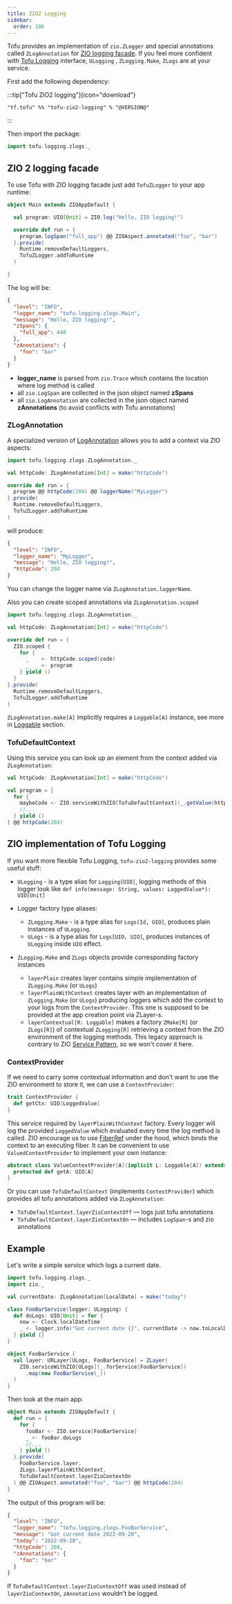 ```yaml
---
title: ZIO2 Logging
sidebar:
  order: 106
---
```


Tofu provides an implementation of `zio.ZLogger` and special annotations called `ZLogAnnotation`
for [ZIO logging facade](https://zio.dev/guides/tutorials/enable-logging-in-a-zio-application).
If you feel more confident with [Tofu Logging](/docs/logging/core-concepts/#logging) interface, `ULogging`
, `ZLogging.Make`, `ZLogs` are at your service.

First add the following dependency:

:::tip["Tofu ZIO2 logging"]{icon="download"}
```
"tf.tofu" %% "tofu-zio2-logging" % "@VERSION@"
```
:::

Then import the package:

```scala
import tofu.logging.zlogs._
```

## ZIO 2 logging facade

To use Tofu with ZIO logging facade just add `TofuZLogger` to your app runtime:

```scala
object Main extends ZIOAppDefault {

  val program: UIO[Unit] = ZIO.log("Hello, ZIO logging!")

  override def run = {
    program.logSpan("full_app") @@ ZIOAspect.annotated("foo", "bar")
  }.provide(
    Runtime.removeDefaultLoggers,
    TofuZLogger.addToRuntime
  )

}
```

The log will be:

```json
{
  "level": "INFO",
  "logger_name": "tofu.logging.zlogs.Main",
  "message": "Hello, ZIO logging!",
  "zSpans": {
    "full_app": 440
  },
  "zAnnotations": {
    "foo": "bar"
  }
}
```

* __logger_name__ is parsed from `zio.Trace` which contains the location where log method is called
* all `zio.LogSpan` are collected in the json object named __zSpans__
* all `zio.LogAnnotation` are collected in the json object named __zAnnotations__ (to avoid conflicts with Tofu
  annotations)

### ZLogAnnotation

A specialized version of [LogAnnotation](/docs/logging/annotation) allows you to add a context via ZIO aspects:

```scala
import tofu.logging.zlogs.ZLogAnnotation._

val httpCode: ZLogAnnotation[Int] = make("httpCode")

override def run = {
  program @@ httpCode(204) @@ loggerName("MyLogger")
}.provide(
  Runtime.removeDefaultLoggers,
  TofuZLogger.addToRuntime
)
```

will produce:

```json
{
  "level": "INFO",
  "logger_name": "MyLogger",
  "message": "Hello, ZIO logging!",
  "httpCode": 204
}
```

You can change the logger name via `ZLogAnnotation.loggerName`.

Also you can create scoped annotations via `ZLogAnnotation.scoped`

```scala
import tofu.logging.zlogs.ZLogAnnotation._

val httpCode: ZLogAnnotation[Int] = make("httpCode")

override def run = {
  ZIO.scoped {
    for {
      _    <- httpCode.scoped(code)
      _    <- program
    } yield ()
  }
}.provide(
  Runtime.removeDefaultLoggers,
  TofuZLogger.addToRuntime
)
```

`ZLogAnnotation.make[A]` implicitly requires a `Loggable[A]` instance, see more
in [Loggable](/docs/logging/loggable) section.

### TofuDefaultContext

Using this service you can look up an element from the context added via `ZLogAnnotation`:

```scala
val httpCode: ZLogAnnotation[Int] = make("httpCode")

val program = {
  for {
    maybeCode <- ZIO.serviceWithZIO[TofuDefaultContext](_.getValue(httpCode)) // Some(204)
    //...
  } yield ()
} @@ httpCode(204)
```

## ZIO implementation of Tofu Logging

If you want more flexible Tofu Logging, `tofu-zio2-logging` provides some useful stuff:

* `ULogging` - is a type alias for `Logging[UIO]`, logging methods of this logger look
  like `def info(message: String, values: LoggedValue*): UIO[Unit]`

* Logger factory type aliases:
    - `ZLogging.Make` - is a type alias for `Logs[Id, UIO]`, produces plain instances of `ULogging`.
    - `ULogs` - is a type alias for `Logs[UIO, UIO]`, produces instances of `ULogging` inside `UIO` effect.

* `ZLogging.Make` and `ZLogs` objects provide corresponding factory instances
    - `layerPlain` creates layer contains simple implementation of `ZLogging.Make` (or `ULogs`)
    - `layerPlainWithContext` creates layer with an implementation of `ZLogging.Make` (or `ULogs`) producing loggers
      which add the context to your logs from the `ContextProvider`.
      This one is supposed to be provided at the app creation point via ZLayer-s.
    - `layerContextual[R: Loggable]` makes a factory `ZMake[R]` (or `ZLogs[R]`) of contextual `ZLogging[R]` retrieving a
      context from
      the ZIO environment of the logging methods. This legacy approach is contrary to
      ZIO [Service Pattern](https://zio.dev/reference/service-pattern/), so we won't cover it here.

### ContextProvider

If we need to carry some contextual information and don't want to use the ZIO environment to store it, we can use
a `ContextProvider`:

```scala
trait ContextProvider {
  def getCtx: UIO[LoggedValue]
}
```

This service required by `layerPlainWithContext` factory. Every logger will log the provided `LoggedValue` which
evaluated every time the log method is called. ZIO encourage us to
use [FiberRef](https://zio.dev/reference/state-management/fiberref) under the hood, which binds the context to an
executing fiber.
It can be convenient to use `ValuedContextProvider` to implement your own instance:

```scala
abstract class ValueContextProvider[A](implicit L: Loggable[A]) extends ContextProvider {
  protected def getA: UIO[A]
}
```

Or you can use `TofuDefaultContext` (implements `ContextProvider`) which provides all tofu annotations added
via `ZLogAnnotation`:

* `TofuDefaultContext.layerZioContextOff` — logs just tofu annotations
* `TofuDefaultContext.layerZioContextOn` — includes `LogSpan`-s and zio annotations

## Example

Let's write a simple service which logs a current date.

```scala
import tofu.logging.zlogs._
import zio._

val currentDate: ZLogAnnotation[LocalDate] = make("today")

class FooBarService(logger: ULogging) {
  def doLogs: UIO[Unit] = for {
    now <- Clock.localDateTime
    _ <- logger.info("Got current date {}", currentDate -> now.toLocalDate)
  } yield {}
}

object FooBarService {
  val layer: URLayer[ULogs, FooBarService] = ZLayer(
    ZIO.serviceWithZIO[ULogs](_.forService[FooBarService])
      .map(new FooBarService(_))
  )
}
```

Then look at the main app:

```scala
object Main extends ZIOAppDefault {
  def run = {
    for {
      fooBar <- ZIO.service[FooBarService]
      _ <- fooBar.doLogs
      //...
    } yield ()
  }.provide(
    FooBarService.layer,
    ZLogs.layerPlainWithContext,
    TofuDefaultContext.layerZioContextOn
  ) @@ ZIOAspect.annotated("foo", "bar") @@ httpCode(204)
}
```

The output of this program will be:

```json
{
  "level": "INFO",
  "logger_name": "tofu.logging.zlogs.FooBarService",
  "message": "Got current date 2022-09-20",
  "today": "2022-09-20",
  "httpCode": 204,
  "zAnnotations": {
    "foo": "bar"
  }
}
```

If `TofuDefaultContext.layerZioContextOff` was used instead of `layerZioContextOn`, `zAnnotations` wouldn't be logged.
